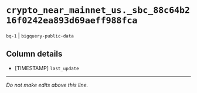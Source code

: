 # `crypto_near_mainnet_us._sbc_88c64b216f0242ea893d69aeff988fca`
`bq-1` | `bigquery-public-data`

## Column details
* [TIMESTAMP] `last_update`

-------------------------------------------------------------------------------
*Do not make edits above this line.*
